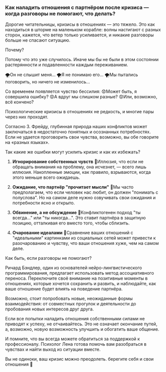 ### Как наладить отношения с партнёром после кризиса — когда разговоры не помогают, что делать?

Дорогие читательницы, кризисы в отношениях — это тяжело. Это как находиться в шторме на маленьком корабле: волны настигают с разных сторон, кажется, что ветер только усиливается, и никакие разговоры больше не спасают ситуацию.

Почему?

Потому что это уже случилось. Иначе мы бы не были в этом состоянии растерянности и подавленности каждым переживанием.

🌪️Он не слышит меня...
🌪️Я не понимаю его...
🌪️Мы пытались поговорить, но ничего не изменилось...

Со временем появляется чувство бессилия:
😟Может быть, я совершила ошибку?
😟А вдруг мы слишком разные?
😟Или, возможно, всё кончено?

Психологические кризисы в отношениях не редкость, и многие пары через них проходят.

Согласно З. Фрейду, глубинная природа наших конфликтов может заключаться в недостаточно понятных и осознанных потребностях. Если не удается проговорить свои чувства, возможно, вы обе говорите на «разных языках».

Так какие же ошибки могут усилить кризис и как их избежать?

1. **Игнорирование собственных чувств**
   🔹Иллюзия, что если не обращать внимания на проблему, она исчезнет, — всего лишь иллюзия. Накопленные эмоции, как правило, взрываются, когда этого меньше всего ожидаешь.

2. **Ожидание, что партнёр "прочитает мысли"**
   🔹Мы часто предполагаем, что если человек нас любит, он должен "понимать с полуслова". Но на самом деле нужно озвучивать свои ожидания и потребности ясно и открыто.

3. **Обвинение, а не обсуждение**
   🔹Конфликтогенен подход "ты всегда..." или "ты никогда...". Это ставит партнёра в защитную позицию, отталкивая его вместо того, чтобы сблизить.

4. **Очарование идеалами**
   🔹Сравнение ваших отношений с "идеальными" картинками из социальных сетей может привести к разочарованию и чувству, что ваши отношения хуже, чем на самом деле.

Как быть, если разговоры не помогают?

Ричард Бэндлер, один из основателей нейро-лингвистического программирования, предлагает использовать метод ассоциативного переноса. Переключите своё внимание на позитивные моменты в отношениях, которые хочется сохранить и развить, и наблюдайте, как ваше отношение будет влиять на поведение партнёра.

Возможно, стоит попробовать новые, неожиданные формы взаимодействия: от совместных прогулок и деятельности до пробования новых интересов друг друга. 

Если все попытки наладить отношения собственными силами не приводят к успеху, не отчаивайтесь. Это не означает окончание путей, а, возможно, новую возможность улучшить и обогатить ваше общение.

И помните, что вы всегда можете обратиться за поддержкой к профессионалу. Психолог Лена готова помочь вам разобраться в чувствах и найти выход из ситуации вместе. 

Вы не одиноки, ваш кризис можно преодолеть. берегите себя и свои отношения 💞